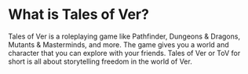 # What is Tales of Ver?

Tales of Ver is a roleplaying game like Pathfinder, Dungeons & Dragons, Mutants
& Masterminds, and more. The game gives you a world and character that you can
explore with your friends. Tales of Ver or ToV for short is all about
storytelling freedom in the world of Ver.
